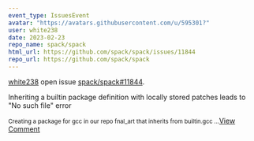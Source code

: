 ```yaml
---
event_type: IssuesEvent
avatar: "https://avatars.githubusercontent.com/u/595301?"
user: white238
date: 2023-02-23
repo_name: spack/spack
html_url: https://github.com/spack/spack/issues/11844
repo_url: https://github.com/spack/spack
---
```


<a href='https://github.com/white238' target='_blank'>white238</a> open issue <a href='https://github.com/spack/spack/issues/11844' target='_blank'>spack/spack#11844</a>.

<p>Inheriting a builtin package definition with locally stored patches leads to "No such file" error</p><small>Creating a package for gcc in our repo fnal_art that inherits from builtin.gcc...</small><a href='https://github.com/spack/spack/issues/11844' target='_blank'>View Comment</a>